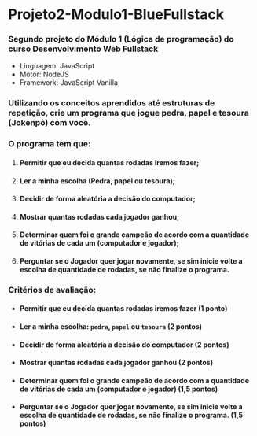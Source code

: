 # Projeto2-Modulo1-BlueFullstack
### Segundo projeto do Módulo 1 (Lógica de programação) do curso Desenvolvimento Web Fullstack

- Linguagem: JavaScript
- Motor: NodeJS
- Framework: JavaScript Vanilla


### Utilizando os conceitos aprendidos até estruturas de repetição, crie um programa que jogue pedra, papel e tesoura (Jokenpô) com você.

### O programa tem que:

1. #### Permitir que eu decida quantas rodadas iremos fazer;
2. #### Ler a minha escolha (Pedra, papel ou tesoura);
3. #### Decidir de forma aleatória a decisão do computador;
4. #### Mostrar quantas rodadas cada jogador ganhou;
5. #### Determinar quem foi o grande campeão de acordo com a quantidade de vitórias de cada um (computador e jogador);
6. #### Perguntar se o Jogador quer jogar novamente, se sim inicie volte a escolha de quantidade de rodadas, se não finalize o programa.

### Critérios de avaliação:


- #### Permitir que eu decida quantas rodadas iremos fazer (1 ponto) 
- #### Ler a minha escolha: `pedra`, `papel` ou `tesoura` (2 pontos) 
- #### Decidir de forma aleatória a decisão do computador (2 pontos)
- #### Mostrar quantas rodadas cada jogador ganhou (2 pontos)
- #### Determinar quem foi o grande campeão de acordo com a quantidade de vitórias de cada um (computador e jogador) (1,5 pontos)
- #### Perguntar se o Jogador quer jogar novamente, se sim inicie volte a escolha de quantidade de rodadas, se não finalize o programa. (1,5 pontos)
